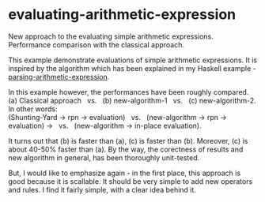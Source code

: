 # evaluating-arithmetic-expression
New approach to the evaluating simple arithmetic expressions. Performance comparison with the classical approach.

This example demonstrate evaluations of simple arithmetic expressions. It is inspired by the algorithm which has been explained in my Haskell example - <a href="https://github.com/sasamil/parsing-arithmetic-expression">parsing-arithmetic-expression</a>. 

In this example however, the performances have been roughly compared.<br>(a) Classical approach&nbsp;&nbsp;&nbsp;vs.&nbsp;&nbsp;&nbsp;(b) new-algorithm-1&nbsp;&nbsp;&nbsp;vs.&nbsp;&nbsp;&nbsp;(c) new-algorithm-2.<br>In other words:<br>(Shunting-Yard -> rpn -> evaluation)&nbsp;&nbsp;&nbsp;vs.&nbsp;&nbsp;&nbsp;(new-algorithm -> rpn -> evaluation) ->&nbsp;&nbsp;&nbsp;vs.&nbsp;&nbsp;&nbsp;(new-algorithm -> in-place evaluation). 

It turns out that (b) is faster than (a), (c) is faster than (b). Moreover, (c) is about 40-50% faster than (a). By the way, the corectness of results and new algorithm in general, has been thoroughly unit-tested.

But, I would like to emphasize again - in the first place, this approach is good because it is scallable. It should be very simple to add new operators and rules. I find it fairly simple, with a clear idea behind it.
